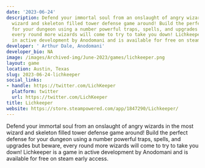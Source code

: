 ```yaml
---
date: '2023-06-24'
description: Defend your immortal soul from an onslaught of angry wizards in the most
  wizard and skeleton filled tower defense game around! Build the perfect defense
  for your dungeon using a number powerful traps, spells, and upgrades but beware,
  every round more wizards will come to try to take you down! Lichkeeper is a game
  in active development by Anodomani and is available for free on steam early access.
developer: ' Arthur Dale, Anodomani'
developer_bio: NA
image: /images/Archived-img/June-2023/games/lichkeeper.png
layout: game
location: Austin, Texas
slug: 2023-06-24-lichkeeper
social_links:
- handle: https://twitter.com/LichKeeper
  platform: twitter
  url: https://twitter.com/LichKeeper
title: Lichkeeper
website: https://store.steampowered.com/app/1847290/Lichkeeper/
---
```


Defend your immortal soul from an onslaught of angry wizards in the most wizard and skeleton filled tower defense game around! Build the perfect defense for your dungeon using a number powerful traps, spells, and upgrades but beware, every round more wizards will come to try to take you down! Lichkeeper is a game in active development by Anodomani and is available for free on steam early access.